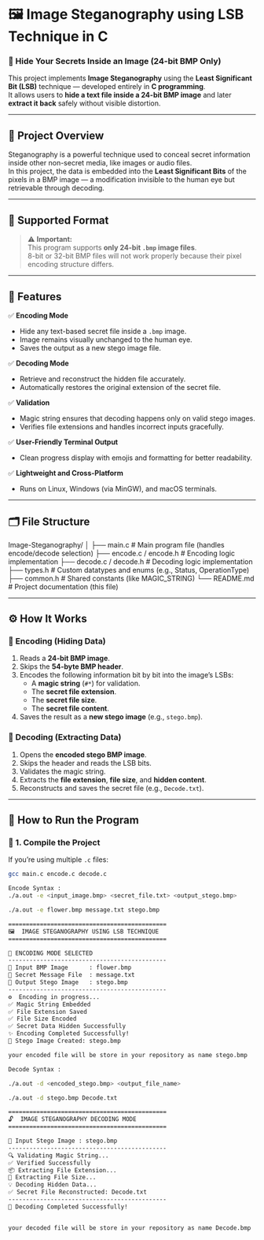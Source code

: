 # 🖼️ Image Steganography using LSB Technique in C

### 🔐 Hide Your Secrets Inside an Image (24-bit BMP Only)

This project implements **Image Steganography** using the **Least Significant Bit (LSB)** technique — developed entirely in **C programming**.  
It allows users to **hide a text file inside a 24-bit BMP image** and later **extract it back** safely without visible distortion.

---

## 📘 Project Overview

Steganography is a powerful technique used to conceal secret information inside other non-secret media, like images or audio files.  
In this project, the data is embedded into the **Least Significant Bits** of the pixels in a BMP image — a modification invisible to the human eye but retrievable through decoding.

---

## 🧩 Supported Format

> ⚠️ **Important:**  
> This program supports **only 24-bit `.bmp` image files**.  
> 8-bit or 32-bit BMP files will not work properly because their pixel encoding structure differs.

---

## 🧠 Features

✅ **Encoding Mode**
- Hide any text-based secret file inside a `.bmp` image.  
- Image remains visually unchanged to the human eye.  
- Saves the output as a new stego image file.  

✅ **Decoding Mode**
- Retrieve and reconstruct the hidden file accurately.  
- Automatically restores the original extension of the secret file.  

✅ **Validation**
- Magic string ensures that decoding happens only on valid stego images.  
- Verifies file extensions and handles incorrect inputs gracefully.  

✅ **User-Friendly Terminal Output**
- Clean progress display with emojis and formatting for better readability.  

✅ **Lightweight and Cross-Platform**
- Runs on Linux, Windows (via MinGW), and macOS terminals.  

---

## 🗂️ File Structure

Image-Steganography/
│
├── main.c # Main program file (handles encode/decode selection)
├── encode.c / encode.h # Encoding logic implementation
├── decode.c / decode.h # Decoding logic implementation
├── types.h # Custom datatypes and enums (e.g., Status, OperationType)
├── common.h # Shared constants (like MAGIC_STRING)
└── README.md # Project documentation (this file)


---

## ⚙️ How It Works

### 🔹 Encoding (Hiding Data)
1. Reads a **24-bit BMP image**.  
2. Skips the **54-byte BMP header**.  
3. Encodes the following information bit by bit into the image’s LSBs:
   - A **magic string** (`#*`) for validation.  
   - The **secret file extension**.  
   - The **secret file size**.  
   - The **secret file content**.  
4. Saves the result as a **new stego image** (e.g., `stego.bmp`).

### 🔹 Decoding (Extracting Data)
1. Opens the **encoded stego BMP image**.  
2. Skips the header and reads the LSB bits.  
3. Validates the magic string.  
4. Extracts the **file extension**, **file size**, and **hidden content**.  
5. Reconstructs and saves the secret file (e.g., `Decode.txt`).

---

## 🧭 How to Run the Program

### 🔸 1. Compile the Project

If you’re using multiple `.c` files:
```bash
gcc main.c encode.c decode.c 

Encode Syntax : 
./a.out -e <input_image.bmp> <secret_file.txt> <output_stego.bmp>

./a.out -e flower.bmp message.txt stego.bmp

=============================================
🖼️  IMAGE STEGANOGRAPHY USING LSB TECHNIQUE
=============================================

🔐 ENCODING MODE SELECTED
---------------------------------------------
📂 Input BMP Image      : flower.bmp
📄 Secret Message File  : message.txt
💾 Output Stego Image   : stego.bmp
---------------------------------------------
⚙️  Encoding in progress...
✅ Magic String Embedded
✅ File Extension Saved
✅ File Size Encoded
✅ Secret Data Hidden Successfully
✨ Encoding Completed Successfully!
🎯 Stego Image Created: stego.bmp

your encoded file will be store in your repository as name stego.bmp

Decode Syntax : 

./a.out -d <encoded_stego.bmp> <output_file_name>

./a.out -d stego.bmp Decode.txt

=============================================
🔓  IMAGE STEGANOGRAPHY DECODING MODE
=============================================

📂 Input Stego Image : stego.bmp
---------------------------------------------
🔍 Validating Magic String...
✅ Verified Successfully
📦 Extracting File Extension...
📏 Extracting File Size...
💡 Decoding Hidden Data...
✅ Secret File Reconstructed: Decode.txt
---------------------------------------------
🎉 Decoding Completed Successfully!


your decoded file will be store in your repository as name Decode.bmp

